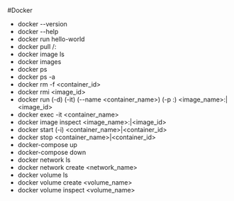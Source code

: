 #Docker

* docker --version
* docker --help
* docker run hello-world
* docker pull <user>/<image>:<tag>
* docker image ls
* docker images
* docker ps
* docker ps -a
* docker rm -f <container_id>
* docker rmi <image_id>
* docker run (-d) (-it) (--name <container_name>) (-p <port>:<port>) <image_name>:<tag>|<image_id>
* docker exec -it <container_name> <command>
* docker image inspect <image_name>:<tag>|<image_id>
* docker start (-i) <container_name>|<container_id>
* docker stop <container_name>|<container_id>
* docker-compose up
* docker-compose down
* docker network ls
* docker network create <network_name>
* docker volume ls
* docker volume create <volume_name>
* docker volume inspect <volume_name>



